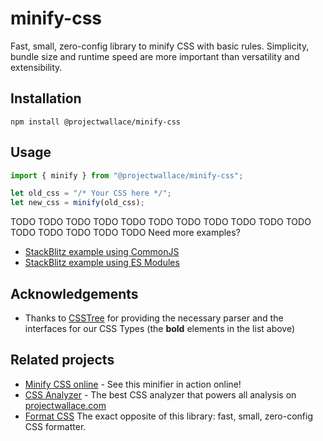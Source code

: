 # minify-css

Fast, small, zero-config library to minify CSS with basic rules. Simplicity, bundle size and runtime speed are more important than versatility and extensibility.

## Installation

```
npm install @projectwallace/minify-css
```

## Usage

```js
import { minify } from "@projectwallace/minify-css";

let old_css = "/* Your CSS here */";
let new_css = minify(old_css);
```

TODO TODO TODO TODO TODO TODO TODO TODO TODO TODO TODO TODO TODO TODO TODO TODO Need more examples?

- [StackBlitz example using CommonJS](https://stackblitz.com/edit/stackblitz-starters-phchci?file=index.js)
- [StackBlitz example using ES Modules](https://stackblitz.com/edit/stackblitz-starters-hrhsed?file=index.js)

## Acknowledgements

- Thanks to [CSSTree](https://github.com/csstree/csstree) for providing the necessary parser and the interfaces for our CSS Types (the **bold** elements in the list above)

## Related projects

- [Minify CSS online](https://www.projectwallace.com/minify-css?utm_source=github&utm_medium=wallace_minify_css_related_projects) - See this minifier in action online!
- [CSS Analyzer](https://github.com/projectwallace/css-analyzer) - The best CSS analyzer that powers all analysis on [projectwallace.com](https://www.projectwallace.com?utm_source=github&utm_medium=wallace_minify_css_related_projects)
- [Format CSS](https://github.com/projectwallace/format-css) The exact opposite of this library: fast, small, zero-config CSS formatter.
